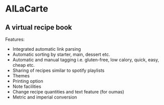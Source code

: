 # AlLaCarte
## A virtual recipe book 

Features:
* Integrated automatic link parsing
* Automatic sorting by starter, main, dessert etc.
* Automatic and manual tagging i.e. gluten-free, low calory, quick, easy, cheap etc.
* Sharing of recipes similar to spotify playlists
* Themes
* Printing option
* Note facilities
* Change recipe quantities and text feature (for oumas)
* Metric and imperial conversion
